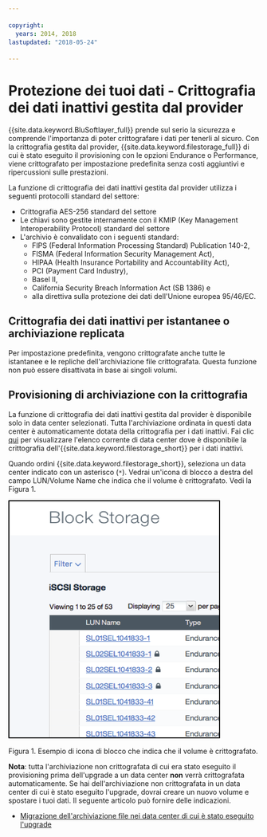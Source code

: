 ```yaml
---

copyright:
  years: 2014, 2018
lastupdated: "2018-05-24"

---
```


# Protezione dei tuoi dati - Crittografia dei dati inattivi gestita dal provider 

{{site.data.keyword.BluSoftlayer_full}} prende sul serio la sicurezza e comprende l'importanza di poter crittografare i dati per tenerli al sicuro. Con la crittografia gestita dal provider, {{site.data.keyword.filestorage_full}} di cui è stato eseguito il provisioning con le opzioni Endurance o Performance, viene crittografato per impostazione predefinita senza costi aggiuntivi e ripercussioni sulle prestazioni. 

La funzione di crittografia dei dati inattivi gestita dal provider utilizza i seguenti protocolli standard del settore: 

* Crittografia AES-256 standard del settore
* Le chiavi sono gestite internamente con il KMIP (Key Management Interoperability Protocol) standard del settore
* L'archivio è convalidato con i seguenti standard: 
    - FIPS (Federal Information Processing Standard) Publication 140-2, 
    - FISMA (Federal Information Security Management Act),  
    - HIPAA (Health Insurance Portability and Accountability Act),  
    - PCI (Payment Card Industry),  
    - Basel II, 
    - California Security Breach Information Act (SB 1386) e  
    - alla direttiva sulla protezione dei dati dell'Unione europea 95/46/EC. 

## Crittografia dei dati inattivi per istantanee o archiviazione replicata   

Per impostazione predefinita, vengono crittografate anche tutte le istantanee e le repliche dell'archiviazione file crittografata. Questa funzione non può essere disattivata in base ai singoli volumi. 

## Provisioning di archiviazione con la crittografia 

La funzione di crittografia dei dati inattivi gestita dal provider è disponibile solo in data center selezionati. Tutta l'archiviazione ordinata in questi data center è automaticamente dotata della crittografia per i dati inattivi. Fai clic [qui](new-ibm-block-and-file-storage-location-and-features.html) per visualizzare l'elenco corrente di data center dove è disponibile la crittografia dell'{{site.data.keyword.filestorage_short}} per i dati inattivi.


Quando ordini {{site.data.keyword.filestorage_short}}, seleziona un data center indicato con un asterisco (`*`). Vedrai un'icona di blocco a destra del campo LUN/Volume Name che indica che il volume è crittografato. Vedi la Figura 1.

![L'icona di blocco indica che la LUN è crittografata](/images/encryptedstorage.png)
<caption>Figura 1. Esempio di icona di blocco che indica che il volume è crittografato. </caption>



**Nota**: tutta l'archiviazione non crittografata di cui era stato eseguito il provisioning prima dell'upgrade a un data center **non** verrà crittografata automaticamente. Se hai dell'archiviazione non crittografata in un data center di cui è stato eseguito l'upgrade, dovrai creare un nuovo volume e spostare i tuoi dati. Il seguente articolo può fornire delle indicazioni.

* [Migrazione dell'archiviazione file nei data center di cui è stato eseguito l'upgrade](migrate-file-storage-encrypted-file-storage.html)
